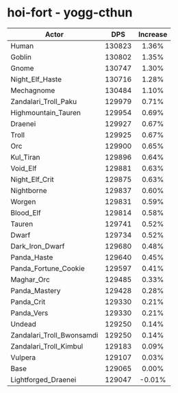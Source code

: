 # hoi-fort - yogg-cthun
| Actor | DPS | Increase |
|---|:---:|:---:|
|Human|130823|1.36%|
|Goblin|130802|1.35%|
|Gnome|130747|1.30%|
|Night_Elf_Haste|130716|1.28%|
|Mechagnome|130484|1.10%|
|Zandalari_Troll_Paku|129979|0.71%|
|Highmountain_Tauren|129954|0.69%|
|Draenei|129927|0.67%|
|Troll|129925|0.67%|
|Orc|129900|0.65%|
|Kul_Tiran|129896|0.64%|
|Void_Elf|129881|0.63%|
|Night_Elf_Crit|129875|0.63%|
|Nightborne|129837|0.60%|
|Worgen|129831|0.59%|
|Blood_Elf|129814|0.58%|
|Tauren|129741|0.52%|
|Dwarf|129734|0.52%|
|Dark_Iron_Dwarf|129680|0.48%|
|Panda_Haste|129640|0.45%|
|Panda_Fortune_Cookie|129597|0.41%|
|Maghar_Orc|129485|0.33%|
|Panda_Mastery|129428|0.28%|
|Panda_Crit|129330|0.21%|
|Panda_Vers|129330|0.21%|
|Undead|129250|0.14%|
|Zandalari_Troll_Bwonsamdi|129250|0.14%|
|Zandalari_Troll_Kimbul|129183|0.09%|
|Vulpera|129107|0.03%|
|Base|129065|0.00%|
|Lightforged_Draenei|129047|-0.01%|
